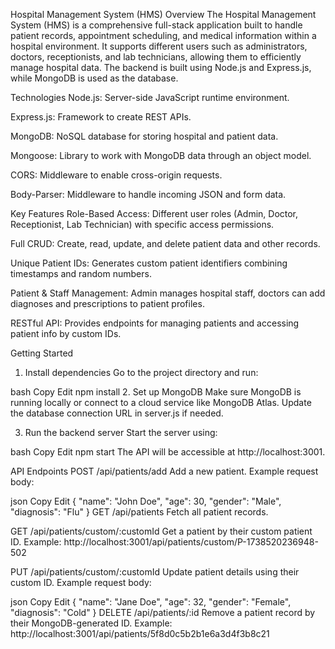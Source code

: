Hospital Management System (HMS)
Overview
The Hospital Management System (HMS) is a comprehensive full-stack application built to handle patient records, appointment scheduling, and medical information within a hospital environment. It supports different users such as administrators, doctors, receptionists, and lab technicians, allowing them to efficiently manage hospital data. The backend is built using Node.js and Express.js, while MongoDB is used as the database.

Technologies
Node.js: Server-side JavaScript runtime environment.

Express.js: Framework to create REST APIs.

MongoDB: NoSQL database for storing hospital and patient data.

Mongoose: Library to work with MongoDB data through an object model.

CORS: Middleware to enable cross-origin requests.

Body-Parser: Middleware to handle incoming JSON and form data.

Key Features
Role-Based Access: Different user roles (Admin, Doctor, Receptionist, Lab Technician) with specific access permissions.

Full CRUD: Create, read, update, and delete patient data and other records.

Unique Patient IDs: Generates custom patient identifiers combining timestamps and random numbers.

Patient & Staff Management: Admin manages hospital staff, doctors can add diagnoses and prescriptions to patient profiles.

RESTful API: Provides endpoints for managing patients and accessing patient info by custom IDs.

Getting Started
1. Install dependencies
Go to the project directory and run:

bash
Copy
Edit
npm install
2. Set up MongoDB
Make sure MongoDB is running locally or connect to a cloud service like MongoDB Atlas. Update the database connection URL in server.js if needed.

3. Run the backend server
Start the server using:

bash
Copy
Edit
npm start
The API will be accessible at http://localhost:3001.

API Endpoints
POST /api/patients/add
Add a new patient. Example request body:

json
Copy
Edit
{
  "name": "John Doe",
  "age": 30,
  "gender": "Male",
  "diagnosis": "Flu"
}
GET /api/patients
Fetch all patient records.

GET /api/patients/custom/:customId
Get a patient by their custom patient ID. Example:
http://localhost:3001/api/patients/custom/P-1738520236948-502

PUT /api/patients/custom/:customId
Update patient details using their custom ID. Example request body:

json
Copy
Edit
{
  "name": "Jane Doe",
  "age": 32,
  "gender": "Female",
  "diagnosis": "Cold"
}
DELETE /api/patients/:id
Remove a patient record by their MongoDB-generated ID. Example:
http://localhost:3001/api/patients/5f8d0c5b2b1e6a3d4f3b8c21

